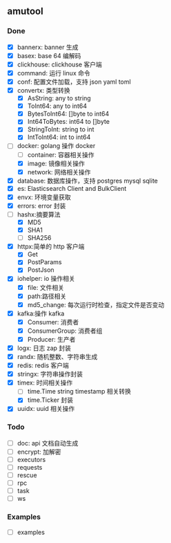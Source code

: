 ## amutool

### Done
- [x] bannerx: banner 生成
- [x] basex: base 64 编解码
- [x] clickhouse: clickhouse 客户端
- [x] command: 运行 linux 命令
- [x] conf: 配置文件加载，支持 json yaml toml
- [x] convertx: 类型转换
  - [x] AsString: any to string
  - [x] ToInt64: any to int64
  - [x] BytesToInt64: []byte to int64
  - [x] Int64ToBytes: int64 to []byte
  - [x] StringToInt: string to int
  - [x] IntToInt64: int to int64
- [ ] docker: golang 操作 docker
  - [ ] container: 容器相关操作
  - [x] image: 镜像相关操作
  - [x] network: 网络相关操作
- [x] database: 数据库操作，支持 postgres mysql sqlite
- [x] es: Elasticsearch Client and BulkClient
- [x] envx: 环境变量获取
- [x] errors: error 封装
- [ ] hashx:摘要算法
  - [x] MD5
  - [x] SHA1
  - [ ] SHA256
- [x] httpx:简单的 http 客户端
  - [x] Get
  - [x] PostParams
  - [x] PostJson
- [x] iohelper: io 操作相关
  - [x] file: 文件相关
  - [x] path:路径相关
  - [x] md5_change: 每次运行时检查，指定文件是否变动
- [x] kafka:操作 kafka
  - [x] Consumer: 消费者
  - [x] ConsumerGroup: 消费者组
  - [x] Producer: 生产者
- [x] logx: 日志 zap 封装
- [x] randx: 随机整数、字符串生成
- [x] redis: redis 客户端
- [x] stringx: 字符串操作封装
- [x] timex: 时间相关操作
  - [ ] time.Time string timestamp 相关转换
  - [x] time.Ticker 封装
- [x] uuidx: uuid 相关操作

### Todo
- [ ] doc: api 文档自动生成
- [ ] encrypt: 加解密
- [ ] executors
- [ ] requests
- [ ] rescue
- [ ] rpc
- [ ] task
- [ ] ws

### Examples
- [ ] examples